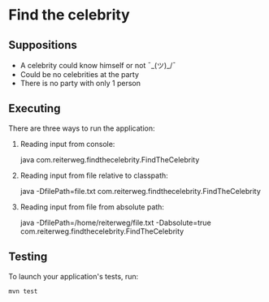 # Find the celebrity

## Suppositions

* A celebrity could know himself or not ¯\_(ツ)_/¯
* Could be no celebrities at the party
* There is no party with only 1 person

## Executing

There are three ways to run the application:

1. Reading input from console:

    java com.reiterweg.findthecelebrity.FindTheCelebrity

2. Reading input from file relative to classpath:

    java -DfilePath=file.txt com.reiterweg.findthecelebrity.FindTheCelebrity

3. Reading input from file from absolute path:

    java -DfilePath=/home/reiterweg/file.txt -Dabsolute=true com.reiterweg.findthecelebrity.FindTheCelebrity

## Testing
To launch your application's tests, run:

    mvn test

